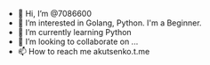 - 👋 Hi, I’m @7086600
- 👀 I’m interested in Golang, Python. I'm a Beginner.
- 🌱 I’m currently learning Python
- 💞️ I’m looking to collaborate on ...
- 📫 How to reach me akutsenko.t.me

<!---
7086600/7086600 is a ✨ special ✨ repository because its `README.md` (this file) appears on your GitHub profile.
You can click the Preview link to take a look at your changes.
--->
